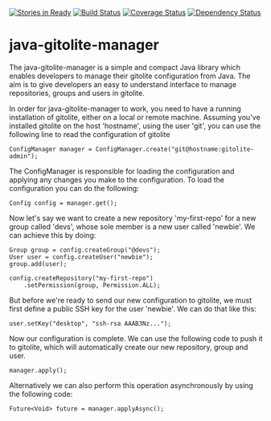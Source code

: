 [![Stories in Ready](https://badge.waffle.io/devhub-tud/devhub.png?label=ready&title=Ready)](https://waffle.io/devhub-tud/devhub)
[![Build Status](https://travis-ci.org/devhub-tud/Java-Gitolite-Manager.svg?branch=experimental)](https://travis-ci.org/devhub-tud/Java-Gitolite-Manager)
[![Coverage Status](https://coveralls.io/repos/github/devhub-tud/Java-Gitolite-Manager/badge.svg?branch=experimental)](https://coveralls.io/github/devhub-tud/Java-Gitolite-Manager?branch=experimental)
[![Dependency Status](https://www.versioneye.com/user/projects/569e2c082025a600310004b2/badge.svg?style=flat)](https://www.versioneye.com/user/projects/569e2c082025a600310004b2)

java-gitolite-manager
=====================

The java-gitolite-manager is a simple and compact Java library which enables developers to manage their gitolite configuration from Java. The aim is to give developers an easy to understand interface to manage repositories, groups and users in gitolite.

In order for java-gitolite-manager to work, you need to have a running installation of gitolite, either on a local or remote machine. Assuming you've installed gitolite on the host 'hostname', using the user 'git', you can use the following line to read the configuration of gitolite

```
ConfigManager manager = ConfigManager.create("git@hostname:gitolite-admin");
```

The ConfigManager is responsible for loading the configuration and applying any changes you make to the configuration. To load the configuration you can do the following:

```
Config config = manager.get();
```

Now let's say we want to create a new repository 'my-first-repo' for a new group called 'devs', whose sole member is a new user called 'newbie'. We can achieve this by doing:

```
Group group = config.createGroup("@devs");
User user = config.createUser("newbie");
group.add(user);

config.createRepository("my-first-repo")
	.setPermission(group, Permission.ALL);

```
But before we're ready to send our new configuration to gitolite, we must first define a public SSH key for the user 'newbie'. We can do that like this:

```
user.setKey("desktop", "ssh-rsa AAAB3Nz...");
```

Now our configuration is complete. We can use the following code to push it to gitolite, which will automatically create our new repository, group and user.

```
manager.apply();
```

Alternatively we can also perform this operation asynchronously by using the following code:

```
Future<Void> future = manager.applyAsync();
```
